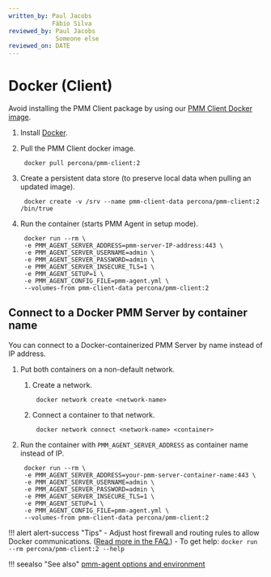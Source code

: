 ```yaml
---
written_by: Paul Jacobs
            Fábio Silva
reviewed_by: Paul Jacobs
             Someone else
reviewed_on: DATE
---
```


# Docker (Client)

Avoid installing the PMM Client package by using our [PMM Client Docker image](https://hub.docker.com/r/percona/pmm-client/tags/).

1. Install [Docker](https://docs.docker.com/get-docker/).

2. Pull the PMM Client docker image.

	    docker pull percona/pmm-client:2

3. Create a persistent data store (to preserve local data when pulling an updated image).

	    docker create -v /srv --name pmm-client-data percona/pmm-client:2 /bin/true

4. Run the container (starts PMM Agent in setup mode).

	    docker run --rm \
	    -e PMM_AGENT_SERVER_ADDRESS=pmm-server-IP-address:443 \
	    -e PMM_AGENT_SERVER_USERNAME=admin \
	    -e PMM_AGENT_SERVER_PASSWORD=admin \
	    -e PMM_AGENT_SERVER_INSECURE_TLS=1 \
	    -e PMM_AGENT_SETUP=1 \
	    -e PMM_AGENT_CONFIG_FILE=pmm-agent.yml \
	    --volumes-from pmm-client-data percona/pmm-client:2

## Connect to a Docker PMM Server by container name

You can connect to a Docker-containerized PMM Server by name instead of IP address.

1. Put both containers on a non-default network.

	1. Create a network.

			docker network create <network-name>

	2. Connect a container to that network.

			docker network connect <network-name> <container>

2. Run the container with `PMM_AGENT_SERVER_ADDRESS` as container name instead of IP.

	    docker run --rm \
	    -e PMM_AGENT_SERVER_ADDRESS=your-pmm-server-container-name:443 \
	    -e PMM_AGENT_SERVER_USERNAME=admin \
	    -e PMM_AGENT_SERVER_PASSWORD=admin \
	    -e PMM_AGENT_SERVER_INSECURE_TLS=1 \
	    -e PMM_AGENT_SETUP=1 \
	    -e PMM_AGENT_CONFIG_FILE=pmm-agent.yml \
	    --volumes-from pmm-client-data percona/pmm-client:2

!!! alert alert-success "Tips"
    - Adjust host firewall and routing rules to allow Docker communications. ([Read more in the FAQ.](../../faq.md#how-do-i-troubleshoot-communication-issues-between-pmm-client-and-pmm-server))
	- To get help: `docker run --rm percona/pmm-client:2 --help`

!!! seealso "See also"
    [pmm-agent options and environment](../../details/commands/pmm-agent.md#options-and-environment)

<!--
TODO
- How to stop Docker image
- How to run 'pmm-admin add' and other client commands via Docker
-->
